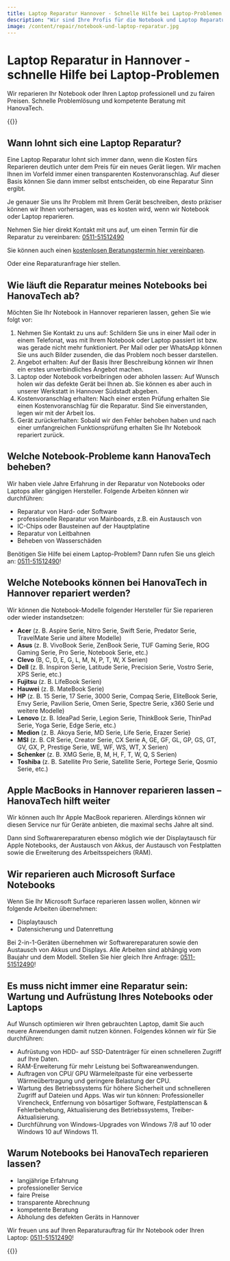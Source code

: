 ```yaml
---
title: Laptop Reparatur Hannover - Schnelle Hilfe bei Laptop-Problemen ✅
description: "Wir sind Ihre Profis für die Notebook und Laptop Reparatur in Hannover. Schnelle Problemlösung, kompetente Beratung &amp; faire Preise: HanovaTech."
image: /content/repair/notebook-und-laptop-reparatur.jpg
---
```


# Laptop Reparatur in Hannover - schnelle Hilfe bei Laptop-Problemen
Wir reparieren Ihr Notebook oder Ihren Laptop professionell und zu fairen Preisen. Schnelle Problemlösung und kompetente Beratung mit HanovaTech.

{{<callToAction-repair formLabel="Laptop-Reparatur Formular" formUrl="/repair/kontakt/laptop-reparatur" >}}

## Wann lohnt sich eine Laptop Reparatur?
Eine Laptop Reparatur lohnt sich immer dann, wenn die Kosten fürs Reparieren deutlich unter dem Preis für ein neues Gerät liegen. Wir machen Ihnen im Vorfeld immer einen transparenten Kostenvoranschlag. Auf dieser Basis können Sie dann immer selbst entscheiden, ob eine Reparatur Sinn ergibt.

Je genauer Sie uns Ihr Problem mit Ihrem Gerät beschreiben, desto präziser können wir Ihnen vorhersagen, was es kosten wird, wenn wir Notebook oder Laptop reparieren.

Nehmen Sie hier direkt Kontakt mit uns auf, um einen Termin für die Reparatur zu vereinbaren: [0511-51512490](tel:051151512490)

Sie können auch einen [kostenlosen Beratungstermin hier vereinbaren](https://calendly.com/hanovatech/30min).

Oder eine Reparaturanfrage hier stellen.

## Wie läuft die Reparatur meines Notebooks bei HanovaTech ab?
Möchten Sie Ihr Notebook in Hannover reparieren lassen, gehen Sie wie folgt vor:

1. Nehmen Sie Kontakt zu uns auf: Schildern Sie uns in einer Mail oder in einem Telefonat, was mit Ihrem Notebook oder Laptop passiert ist bzw. was gerade nicht mehr funktioniert. Per Mail oder per WhatsApp können Sie uns auch Bilder zusenden, die das Problem noch besser darstellen.
2. Angebot erhalten: Auf der Basis Ihrer Beschreibung können wir Ihnen ein erstes unverbindliches Angebot machen.
3. Laptop oder Notebook vorbeibringen oder abholen lassen: Auf Wunsch holen wir das defekte Gerät bei Ihnen ab. Sie können es aber auch in unserer Werkstatt in Hannover Südstadt abgeben.
4. Kostenvoranschlag erhalten: Nach einer ersten Prüfung erhalten Sie einen Kostenvoranschlag für die Reparatur. Sind Sie einverstanden, legen wir mit der Arbeit los.
5. Gerät zurückerhalten: Sobald wir den Fehler behoben haben und nach einer umfangreichen Funktionsprüfung erhalten Sie Ihr Notebook repariert zurück.

## Welche Notebook-Probleme kann HanovaTech beheben?
Wir haben viele Jahre Erfahrung in der Reparatur von Notebooks oder Laptops aller gängigen Hersteller. Folgende Arbeiten können wir durchführen:

- Reparatur von Hard- oder Software
- professionelle Reparatur von Mainboards, z.B. ein Austausch von
- IC-Chips oder Bausteinen auf der Hauptplatine
- Reparatur von Leitbahnen
- Beheben von Wasserschäden

Benötigen Sie Hilfe bei einem Laptop-Problem? Dann rufen Sie uns gleich an: [0511-51512490](tel:051151512490)!

## Welche Notebooks können bei HanovaTech in Hannover repariert werden?
Wir können die Notebook-Modelle folgender Hersteller für Sie reparieren oder wieder instandsetzen:

- **Acer** (z. B. Aspire Serie, Nitro Serie, Swift Serie, Predator Serie, TravelMate Serie und ältere Modelle)
- **Asus** (z. B. VivoBook Serie, ZenBook Serie, TUF Gaming Serie, ROG Gaming Serie, Pro Serie, Notebook Serie, etc.)
- **Clevo** (B, C, D, E, G, L, M, N, P, T, W, X Serien)
- **Dell** (z. B. Inspiron Serie, Latitude Serie, Precision Serie, Vostro Serie, XPS Serie, etc.)
- **Fujitsu** (z. B. LifeBook Serien)
- **Hauwei** (z. B. MateBook Serie)
- **HP** (z. B. 15 Serie, 17 Serie, 3000 Serie, Compaq Serie, EliteBook Serie, Envy Serie, Pavilion Serie, Omen Serie, Spectre Serie, x360 Serie und weitere Modelle)
- **Lenovo** (z. B. IdeaPad Serie, Legion Serie, ThinkBook Serie, ThinPad Serie, Yoga Serie, Edge Serie, etc.)
- **Medion** (z. B. Akoya Serie, MD Serie, Life Serie, Erazer Serie)
- **MSI** (z. B. CR Serie, Creator Serie, CX Serie A, GE, GF, GL, GP, GS, GT, GV, GX, P, Prestige Serie, WE, WF, WS, WT, X Serien)
- **Schenker** (z. B. XMG Serie, B, M, H, F, T, W, Q, S Serien)
- **Toshiba** (z. B. Satellite Pro Serie, Satellite Serie, Portege Serie, Qosmio Serie, etc.)

## Apple MacBooks in Hannover reparieren lassen – HanovaTech hilft weiter
Wir können auch Ihr Apple MacBook reparieren. Allerdings können wir diesen Service nur für Geräte anbieten, die maximal sechs Jahre alt sind.

Dann sind Softwarereparaturen ebenso möglich wie der Displaytausch für Apple Notebooks, der Austausch von Akkus, der Austausch von Festplatten sowie die Erweiterung des Arbeitsspeichers (RAM).

## Wir reparieren auch Microsoft Surface Notebooks
Wenn Sie Ihr Microsoft Surface reparieren lassen wollen, können wir folgende Arbeiten übernehmen:

- Displaytausch
- Datensicherung und Datenrettung

Bei 2-in-1-Geräten übernehmen wir Softwarereparaturen sowie den Austausch von Akkus und Displays. Alle Arbeiten sind abhängig vom Baujahr und dem Modell. Stellen Sie hier gleich Ihre Anfrage: [0511-51512490](tel:051151512490)!

## Es muss nicht immer eine Reparatur sein: Wartung und Aufrüstung Ihres Notebooks oder Laptops
Auf Wunsch optimieren wir Ihren gebrauchten Laptop, damit Sie auch neuere Anwendungen damit nutzen können. Folgendes können wir für Sie durchführen:

- Aufrüstung von HDD- auf SSD-Datenträger für einen schnelleren Zugriff auf Ihre Daten.
- RAM-Erweiterung für mehr Leistung bei Softwareanwendungen.
- Auftragen von CPU/ GPU Wärmeleitpaste für eine verbesserte Wärmeübertragung und geringere Belastung der CPU.
- Wartung des Betriebssystems für höhere Sicherheit und schnelleren Zugriff auf Dateien und Apps. Was wir tun können: Professioneller Virencheck, Entfernung von bösartiger Software, Festplattenscan & Fehlerbehebung, Aktualisierung des Betriebssystems, Treiber-Aktualisierung.
- Durchführung von Windows-Upgrades von Windows 7/8 auf 10 oder Windows 10 auf Windows 11.

## Warum Notebooks bei HanovaTech reparieren lassen?
- langjährige Erfahrung
-  professioneller Service
- faire Preise
- transparente Abrechnung
- kompetente Beratung
- Abholung des defekten Geräts in Hannover

Wir freuen uns auf Ihren Reparaturauftrag für Ihr Notebook oder Ihren Laptop: [0511-51512490](tel:051151512490)!

{{<callToAction-repair formLabel="Laptop-Reparatur Formular" formUrl="/repair/kontakt/laptop-reparatur" >}}